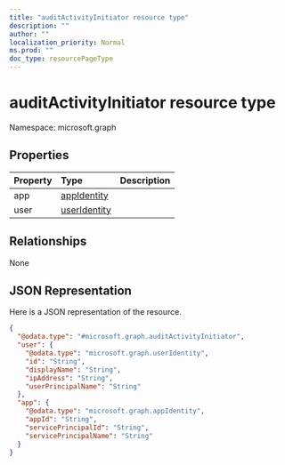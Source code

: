 ```yaml
---
title: "auditActivityInitiator resource type"
description: ""
author: ""
localization_priority: Normal
ms.prod: ""
doc_type: resourcePageType
---
```


# auditActivityInitiator resource type


Namespace: microsoft.graph



## Properties
|Property|Type|Description|
|:---|:---|:---|
|app|[appIdentity](../resources/appidentity.md)||
|user|[userIdentity](../resources/useridentity.md)||

## Relationships
None

## JSON Representation
Here is a JSON representation of the resource.
<!-- {
  "blockType": "resource",
  "@odata.type": "microsoft.graph.auditActivityInitiator"
}
-->
``` json
{
  "@odata.type": "#microsoft.graph.auditActivityInitiator",
  "user": {
    "@odata.type": "microsoft.graph.userIdentity",
    "id": "String",
    "displayName": "String",
    "ipAddress": "String",
    "userPrincipalName": "String"
  },
  "app": {
    "@odata.type": "microsoft.graph.appIdentity",
    "appId": "String",
    "servicePrincipalId": "String",
    "servicePrincipalName": "String"
  }
}
```


